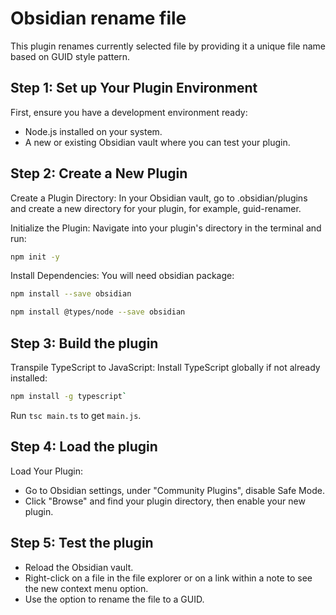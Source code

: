 # Obsidian rename file

This plugin renames currently selected file by providing it a unique file name based on GUID style pattern.

## Step 1: Set up Your Plugin Environment
First, ensure you have a development environment ready:
- Node.js installed on your system.
- A new or existing Obsidian vault where you can test your plugin.

## Step 2: Create a New Plugin
Create a Plugin Directory: In your Obsidian vault, go to .obsidian/plugins and create a new directory for your plugin, for example, guid-renamer.

Initialize the Plugin:
Navigate into your plugin's directory in the terminal and run:

```bash
npm init -y
```

Install Dependencies:
You will need obsidian package:

```bash
npm install --save obsidian
```
```bash
npm install @types/node --save obsidian
```

## Step 3: Build the plugin
Transpile TypeScript to JavaScript: Install TypeScript globally if not already installed: 

```bash
npm install -g typescript`
```

Run `tsc main.ts` to get `main.js`.

## Step 4: Load the plugin
Load Your Plugin:
- Go to Obsidian settings, under "Community Plugins", disable Safe Mode.
- Click "Browse" and find your plugin directory, then enable your new plugin.

## Step 5: Test the plugin
- Reload the Obsidian vault.
- Right-click on a file in the file explorer or on a link within a note to see the new context menu option.
- Use the option to rename the file to a GUID.

